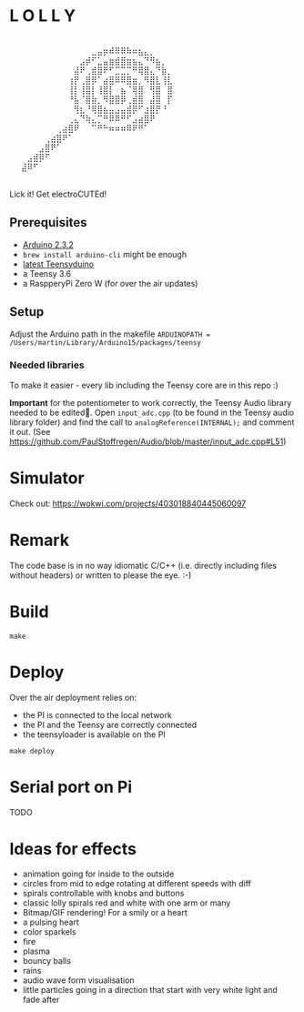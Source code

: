 # L O L L Y

⠀⠀⠀⠀⠀⠀⠀⠀⠀⠀⠀⠀⠀⠀⠀⠀⠀⠀⠀⠀⠀⠀⠀⠀⠀⠀⠀⠀⠀⠀
⠀⠀⠀⠀⠀⠀⠀⠀⠀⠀⠀⠀⠀⠀⣀⣤⡶⠾⠿⠿⠷⠶⣦⣄⡀⠀⠀⠀⠀⠀
⠀⠀⠀⠀⠀⠀⠀⠀⠀⠀⠀⠀⣠⡾⠋⣁⣤⣶⣾⣿⣶⣦⣄⠙⠻⣦⡀⠀⠀⠀
⠀⠀⠀⠀⠀⠀⠀⠀⠀⠀⠀⣼⠟⢀⣾⣿⠟⠋⣉⣉⡉⠛⢿⣿⣄⠙⣷⡀⠀⠀
⠀⠀⠀⠀⠀⠀⠀⠀⠀⠀⢰⡟⢀⣿⡿⠁⣴⣿⠿⠿⣿⣶⡀⠻⣿⣇⢸⣇⠀⠀
⠀⠀⠀⠀⠀⠀⠀⠀⠀⠀⢸⡇⢸⣿⡇⢸⣿⡇⠀⣦⠈⢿⣿⠀⢻⣿⠀⣿⠀⠀
⠀⠀⠀⠀⠀⠀⠀⠀⠀⠀⠘⣧⠈⣿⣷⡀⠻⣿⣿⡿⢀⣾⣿⠀⣼⣿⠀⡏⠀⠀
⠀⠀⠀⠀⠀⠀⠀⠀⠀⠀⠀⢻⣆⠘⢿⣿⣦⣤⣠⣤⣾⡿⠋⣰⣿⡟⠘⠀⠀⠀
⠀⠀⠀⠀⠀⠀⠀⠀⠀⠀⢀⣄⠙⢷⣄⡉⠛⠿⠿⠛⠋⣠⣴⣿⠟⠀⠀⠀⠀⠀
⠀⠀⠀⠀⠀⠀⠀⠀⢀⣴⣿⠟⠀⠀⠉⠛⠓⠶⠶⠶⠿⠟⠛⠁⠀⠀⠀⠀⠀⠀
⠀⠀⠀⠀⠀⠀⢀⣴⣿⠟⠁⠀⠀⠀⠀⠀⠀⠀⠀⠀⠀⠀⠀⠀⠀⠀⠀⠀⠀⠀
⠀⠀⠀⠀⠀⣠⣿⠟⠁⠀⠀⠀⠀⠀⠀⠀⠀⠀⠀⠀⠀⠀⠀⠀⠀⠀⠀⠀⠀⠀
⠀⠀⠀⣠⣾⡿⠋⠀⠀⠀⠀⠀⠀⠀⠀⠀⠀⠀⠀⠀⠀⠀⠀⠀⠀⠀⠀⠀⠀⠀
⠀⠀⣼⠿⠋⠀⠀⠀⠀⠀⠀⠀⠀⠀⠀⠀⠀⠀⠀⠀⠀⠀⠀⠀⠀⠀⠀⠀⠀⠀
⠀⠀⠀⠀⠀⠀⠀⠀⠀⠀⠀⠀⠀⠀⠀⠀⠀⠀⠀⠀⠀⠀⠀⠀⠀⠀⠀


Lick it! Get electroCUTEd!

## Prerequisites

- [Arduino 2.3.2](https://www.arduino.cc/en/Main/Software?)
- `brew install arduino-cli` might be enough
- [latest Teensyduino](https://www.pjrc.com/teensy/td_download.html)
- a Teensy 3.6
- a RaspperyPi Zero W (for over the air updates)


## Setup

Adjust the Arduino path in the makefile
`ARDUINOPATH = /Users/martin/Library/Arduino15/packages/teensy`


### Needed libraries

To make it easier - every lib including the Teensy core are in this repo :) 


**Important** for the potentiometer to work correctly, the Teensy Audio library needed to be edited. Open `input_adc.cpp` (to be found in the Teensy audio library folder) and find the call to `analogReference(INTERNAL);` and comment it out. (See https://github.com/PaulStoffregen/Audio/blob/master/input_adc.cpp#L51)

# Simulator

Check out: https://wokwi.com/projects/403018840445060097

# Remark

The code base is in no way idiomatic C/C++ (i.e. directly including files without headers) or written to please the eye. :-)

# Build

```
make
```

# Deploy

Over the air deployment relies on:
- the PI is connected to the local network
- the PI and the Teensy are correctly connected
- the teensyloader is available on the PI

```
make deploy
```

# Serial port on Pi

TODO



# Ideas for effects

* animation going for inside to the outside
* circles from mid to edge rotating at different speeds with diff
* spirals controllable with knobs and buttons
* classic lolly spirals red and white with one arm or many
* Bitmap/GIF rendering! For a smily or a heart
* a pulsing heart
* color sparkels
* fire
* plasma
* bouncy balls
* rains
* audio wave form visualisation
* little particles going in a direction that start with very white light and fade after

